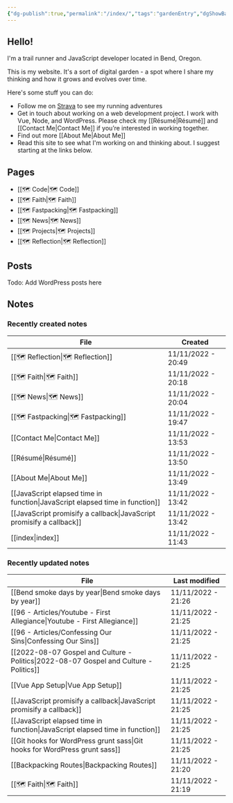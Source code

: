 ```yaml
---
{"dg-publish":true,"permalink":"/index/","tags":"gardenEntry","dgShowBacklinks":false,"dgShowInlineTitle":false}
---
```



## Hello!

I'm a trail runner and JavaScript developer located in Bend, Oregon.

This is my website. It's a sort of digital garden - a spot where I share my thinking and how it grows and evolves over time.

Here's some stuff you can do:

* Follow me on [Strava](https://www.strava.com/athletes/aaronjamesyoung) to see my running adventures
* Get in touch about working on a web development project. I work with Vue, Node, and WordPress. Please check my [[Résumé\|Résumé]] and [[Contact Me\|Contact Me]] if you’re interested in working together.
* Find out more [[About Me\|About Me]]
* Read this site to see what I'm working on and thinking about. I suggest starting at the links below.

## Pages

- [[🗺️ Code\|🗺️ Code]]
- [[🗺️ Faith\|🗺️ Faith]]
- [[🗺️ Fastpacking\|🗺️ Fastpacking]]
- [[🗺️ News\|🗺️ News]]
- [[🗺️ Projects\|🗺️ Projects]]
- [[🗺️ Reflection\|🗺️ Reflection]]


## Posts

Todo: Add WordPress posts here

## Notes

### Recently created notes

| File                                                                            | Created            |
| ------------------------------------------------------------------------------- | ------------------ |
| [[🗺️ Reflection\|🗺️ Reflection]]                                           | 11/11/2022 - 20:49 |
| [[🗺️ Faith\|🗺️ Faith]]                                                     | 11/11/2022 - 20:18 |
| [[🗺️ News\|🗺️ News]]                                                       | 11/11/2022 - 20:04 |
| [[🗺️ Fastpacking\|🗺️ Fastpacking]]                                         | 11/11/2022 - 19:47 |
| [[Contact Me\|Contact Me]]                                                   | 11/11/2022 - 13:53 |
| [[Résumé\|Résumé]]                                                           | 11/11/2022 - 13:50 |
| [[About Me\|About Me]]                                                       | 11/11/2022 - 13:49 |
| [[JavaScript elapsed time in function\|JavaScript elapsed time in function]] | 11/11/2022 - 13:42 |
| [[JavaScript promisify a callback\|JavaScript promisify a callback]]         | 11/11/2022 - 13:42 |
| [[index\|index]]                                                             | 11/11/2022 - 11:43 |


### Recently updated notes

| File                                                                                      | Last modified      |
| ----------------------------------------------------------------------------------------- | ------------------ |
| [[Bend smoke days by year\|Bend smoke days by year]]                                   | 11/11/2022 - 21:26 |
| [[96 - Articles/Youtube - First Allegiance\|Youtube - First Allegiance]]               | 11/11/2022 - 21:25 |
| [[96 - Articles/Confessing Our Sins\|Confessing Our Sins]]                             | 11/11/2022 - 21:25 |
| [[2022-08-07 Gospel and Culture - Politics\|2022-08-07 Gospel and Culture - Politics]] | 11/11/2022 - 21:25 |
| [[Vue App Setup\|Vue App Setup]]                                                       | 11/11/2022 - 21:25 |
| [[JavaScript promisify a callback\|JavaScript promisify a callback]]                   | 11/11/2022 - 21:25 |
| [[JavaScript elapsed time in function\|JavaScript elapsed time in function]]           | 11/11/2022 - 21:25 |
| [[Git hooks for WordPress grunt sass\|Git hooks for WordPress grunt sass]]             | 11/11/2022 - 21:25 |
| [[Backpacking Routes\|Backpacking Routes]]                                             | 11/11/2022 - 21:20 |
| [[🗺️ Faith\|🗺️ Faith]]                                                               | 11/11/2022 - 21:19 |

